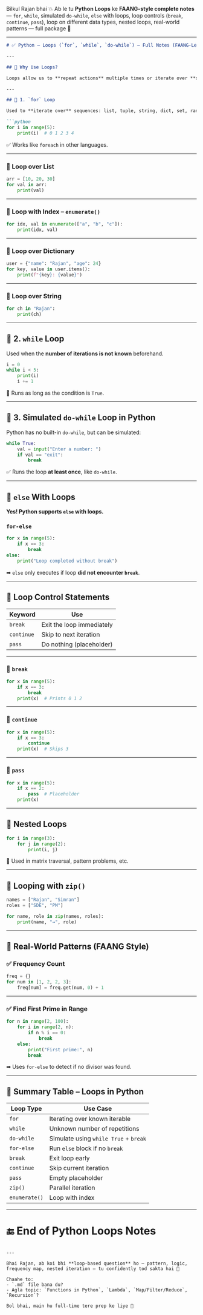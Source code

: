 Bilkul Rajan bhai 💥
Ab le tu **Python Loops** ke **FAANG-style complete notes** — `for`, `while`, simulated `do-while`, `else` with loops, loop controls (`break`, `continue`, `pass`), loop on different data types, nested loops, real-world patterns — full package 🚀

---

````markdown
# ✅ Python – Loops (`for`, `while`, `do-while`) – Full Notes (FAANG-Level)

---

## 🔹 Why Use Loops?

Loops allow us to **repeat actions** multiple times or iterate over **sequences** (like list, string, dict, etc.).

---

## 🔸 1. `for` Loop

Used to **iterate over** sequences: list, tuple, string, dict, set, range, etc.

```python
for i in range(5):
    print(i)  # 0 1 2 3 4
````

✅ Works like `foreach` in other languages.

---

### 🔹 Loop over List

```python
arr = [10, 20, 30]
for val in arr:
    print(val)
```

---

### 🔹 Loop with Index – `enumerate()`

```python
for idx, val in enumerate(["a", "b", "c"]):
    print(idx, val)
```

---

### 🔹 Loop over Dictionary

```python
user = {"name": "Rajan", "age": 24}
for key, value in user.items():
    print(f"{key}: {value}")
```

---

### 🔹 Loop over String

```python
for ch in "Rajan":
    print(ch)
```

---

## 🔸 2. `while` Loop

Used when the **number of iterations is not known** beforehand.

```python
i = 0
while i < 5:
    print(i)
    i += 1
```

📌 Runs as long as the condition is `True`.

---

## 🔸 3. Simulated `do-while` Loop in Python

Python has no built-in `do-while`, but can be simulated:

```python
while True:
    val = input("Enter a number: ")
    if val == "exit":
        break
```

✅ Runs the loop **at least once**, like `do-while`.

---

## 🔹 `else` With Loops

**Yes! Python supports `else` with loops.**

### `for-else`

```python
for x in range(5):
    if x == 3:
        break
else:
    print("Loop completed without break")
```

➡ `else` only executes if loop **did not encounter `break`**.

---

## 🔹 Loop Control Statements

| Keyword    | Use                       |
| ---------- | ------------------------- |
| `break`    | Exit the loop immediately |
| `continue` | Skip to next iteration    |
| `pass`     | Do nothing (placeholder)  |

---

### 🔸 `break`

```python
for x in range(5):
    if x == 3:
        break
    print(x)  # Prints 0 1 2
```

---

### 🔸 `continue`

```python
for x in range(5):
    if x == 3:
        continue
    print(x)  # Skips 3
```

---

### 🔸 `pass`

```python
for x in range(5):
    if x == 2:
        pass  # Placeholder
    print(x)
```

---

## 🔹 Nested Loops

```python
for i in range(3):
    for j in range(2):
        print(i, j)
```

📌 Used in matrix traversal, pattern problems, etc.

---

## 🔹 Looping with `zip()`

```python
names = ["Rajan", "Simran"]
roles = ["SDE", "PM"]

for name, role in zip(names, roles):
    print(name, "→", role)
```

---

## 🔹 Real-World Patterns (FAANG Style)

### ✅ Frequency Count

```python
freq = {}
for num in [1, 2, 2, 3]:
    freq[num] = freq.get(num, 0) + 1
```

---

### ✅ Find First Prime in Range

```python
for n in range(2, 100):
    for i in range(2, n):
        if n % i == 0:
            break
    else:
        print("First prime:", n)
        break
```

➡ Uses `for-else` to detect if no divisor was found.

---

## 🔹 Summary Table – Loops in Python

| Loop Type     | Use Case                              |
| ------------- | ------------------------------------- |
| `for`         | Iterating over known iterable         |
| `while`       | Unknown number of repetitions         |
| `do-while`    | Simulate using `while True` + `break` |
| `for-else`    | Run `else` block if no `break`        |
| `break`       | Exit loop early                       |
| `continue`    | Skip current iteration                |
| `pass`        | Empty placeholder                     |
| `zip()`       | Parallel iteration                    |
| `enumerate()` | Loop with index                       |

---

# 🔚 End of Python Loops Notes

```

---

Bhai Rajan, ab koi bhi **loop-based question** ho — pattern, logic, frequency map, nested iteration — tu confidently tod sakta hai 💪

Chaahe to:
- `.md` file bana du?
- Agla topic: `Functions in Python`, `Lambda`, `Map/Filter/Reduce`, `Recursion`?

Bol bhai, main hu full-time tere prep ke liye 🚀
```
